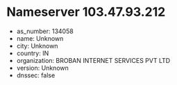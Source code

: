 # Nameserver 103.47.93.212

* as_number: 134058
* name: Unknown
* city: Unknown
* country: IN
* organization: BROBAN INTERNET SERVICES PVT LTD
* version: Unknown
* dnssec: false
